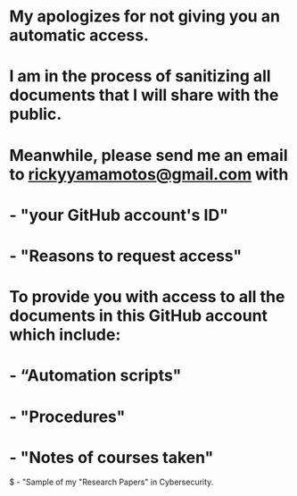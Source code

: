 # My apologizes for not giving you an automatic access.
# I am in the process of sanitizing all documents that I will share with the public.
#
# Meanwhile, please send me an email to rickyyamamotos@gmail.com with
#    - "your GitHub account's ID"
#    - "Reasons to request access"
#
# To provide you with access to all the documents in this GitHub account which include:
#   - “Automation scripts"
#   - "Procedures"
#   - "Notes of courses taken"
$   - "Sample of my "Research Papers" in Cybersecurity.
